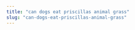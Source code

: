 ```yaml
---
title: "can dogs eat priscillas animal grass"
slug: "can-dogs-eat-priscillas-animal-grass"
---
```


